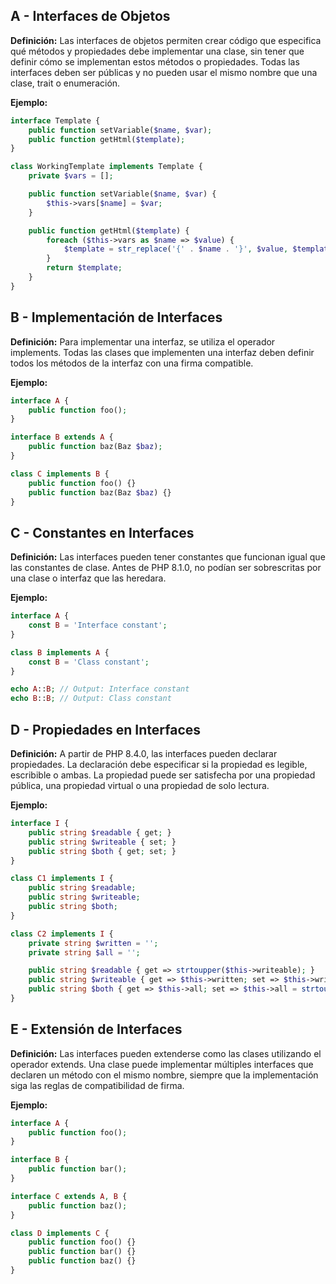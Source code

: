 ## A - Interfaces de Objetos

**Definición:** Las interfaces de objetos permiten crear código que especifica qué métodos y propiedades debe implementar una clase, sin tener que definir cómo se implementan estos métodos o propiedades. Todas las interfaces deben ser públicas y no pueden usar el mismo nombre que una clase, trait o enumeración.

**Ejemplo:**

```php
interface Template {
    public function setVariable($name, $var);
    public function getHtml($template);
}

class WorkingTemplate implements Template {
    private $vars = [];

    public function setVariable($name, $var) {
        $this->vars[$name] = $var;
    }

    public function getHtml($template) {
        foreach ($this->vars as $name => $value) {
            $template = str_replace('{' . $name . '}', $value, $template);
        }
        return $template;
    }
}
```

## B - Implementación de Interfaces

**Definición:** Para implementar una interfaz, se utiliza el operador implements. Todas las clases que implementen una interfaz deben definir todos los métodos de la interfaz con una firma compatible.

**Ejemplo:**

```php
interface A {
    public function foo();
}

interface B extends A {
    public function baz(Baz $baz);
}

class C implements B {
    public function foo() {}
    public function baz(Baz $baz) {}
}
```

## C - Constantes en Interfaces

**Definición:** Las interfaces pueden tener constantes que funcionan igual que las constantes de clase. Antes de PHP 8.1.0, no podían ser sobrescritas por una clase o interfaz que las heredara.

**Ejemplo:**

```php
interface A {
    const B = 'Interface constant';
}

class B implements A {
    const B = 'Class constant';
}

echo A::B; // Output: Interface constant
echo B::B; // Output: Class constant
```

## D - Propiedades en Interfaces

**Definición:** A partir de PHP 8.4.0, las interfaces pueden declarar propiedades. La declaración debe especificar si la propiedad es legible, escribible o ambas. La propiedad puede ser satisfecha por una propiedad pública, una propiedad virtual o una propiedad de solo lectura.

**Ejemplo:**

```php
interface I {
    public string $readable { get; }
    public string $writeable { set; }
    public string $both { get; set; }
}

class C1 implements I {
    public string $readable;
    public string $writeable;
    public string $both;
}

class C2 implements I {
    private string $written = '';
    private string $all = '';

    public string $readable { get => strtoupper($this->writeable); }
    public string $writeable { get => $this->written; set => $this->written = $value; }
    public string $both { get => $this->all; set => $this->all = strtoupper($value); }
}
```

## E - Extensión de Interfaces

**Definición:** Las interfaces pueden extenderse como las clases utilizando el operador extends. Una clase puede implementar múltiples interfaces que declaren un método con el mismo nombre, siempre que la implementación siga las reglas de compatibilidad de firma.

**Ejemplo:**

```php
interface A {
    public function foo();
}

interface B {
    public function bar();
}

interface C extends A, B {
    public function baz();
}

class D implements C {
    public function foo() {}
    public function bar() {}
    public function baz() {}
}
```
